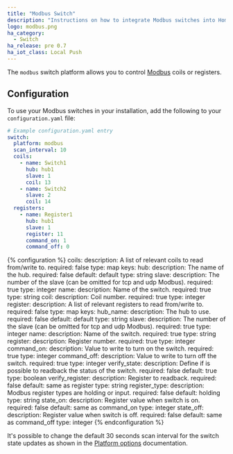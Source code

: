 ```yaml
---
title: "Modbus Switch"
description: "Instructions on how to integrate Modbus switches into Home Assistant."
logo: modbus.png
ha_category:
  - Switch
ha_release: pre 0.7
ha_iot_class: Local Push
---
```


The `modbus` switch platform allows you to control [Modbus](http://www.modbus.org/) coils or registers.

## Configuration

To use your Modbus switches in your installation, add the following to your `configuration.yaml` file:

```yaml
# Example configuration.yaml entry
switch:
  platform: modbus
  scan_interval: 10
  coils:
    - name: Switch1
      hub: hub1
      slave: 1
      coil: 13
    - name: Switch2
      slave: 2
      coil: 14
  registers:
    - name: Register1
      hub: hub1
      slave: 1
      register: 11
      command_on: 1
      command_off: 0
```

{% configuration %}
coils:
  description: A list of relevant coils to read from/write to.
  required: false
  type: map
  keys:
    hub:
      description: The name of the hub.
      required: false
      default: default
      type: string
    slave:
      description: The number of the slave (can be omitted for tcp and udp Modbus).
      required: true
      type: integer
    name:
      description: Name of the switch.
      required: true
      type: string
    coil:
      description: Coil number.
      required: true
      type: integer
register:
  description: A list of relevant registers to read from/write to.
  required: false
  type: map
  keys:
    hub_name:
      description: The hub to use.
      required: false
      default: default
      type: string
    slave:
      description: The number of the slave (can be omitted for tcp and udp Modbus).
      required: true
      type: integer
    name:
      description: Name of the switch.
      required: true
      type: string
    register:
      description: Register number.
      required: true
      type: integer
    command_on:
      description: Value to write to turn on the switch.
      required: true
      type: integer
    command_off:
      description: Value to write to turn off the switch.
      required: true
      type: integer
    verify_state:
      description: Define if is possible to readback the status of the switch.
      required: false
      default: true
      type: boolean
    verify_register:
      description: Register to readback.
      required: false
      default: same as register
      type: string
    register_type:
      description: Modbus register types are holding or input.
      required: false
      default: holding
      type: string
    state_on:
      description: Register value when switch is on.
      required: false
      default: same as command_on
      type: integer
    state_off:
      description: Register value when switch is off.
      required: false
      default: same as command_off
      type: integer
{% endconfiguration %}

It's possible to change the default 30 seconds scan interval for the switch state updates as shown in the [Platform options](/docs/configuration/platform_options/#scan-interval) documentation.
